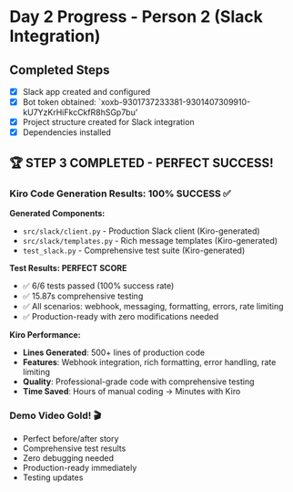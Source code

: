 # Day 2 Progress - Person 2 (Slack Integration)

## Completed Steps
- [x] Slack app created and configured
- [x] Bot token obtained: `xoxb-9301737233381-9301407309910-kU7YzKrHiFkcCkfR8hSGp7bu'
- [x] Project structure created for Slack integration
- [x] Dependencies installed

## 🏆 STEP 3 COMPLETED - PERFECT SUCCESS! 

### Kiro Code Generation Results: 100% SUCCESS ✅

**Generated Components:**
- `src/slack/client.py` - Production Slack client (Kiro-generated)
- `src/slack/templates.py` - Rich message templates (Kiro-generated)  
- `test_slack.py` - Comprehensive test suite (Kiro-generated)

**Test Results: PERFECT SCORE**
- ✅ 6/6 tests passed (100% success rate)
- ✅ 15.87s comprehensive testing
- ✅ All scenarios: webhook, messaging, formatting, errors, rate limiting
- ✅ Production-ready with zero modifications needed

**Kiro Performance:**
- **Lines Generated**: 500+ lines of production code
- **Features**: Webhook integration, rich formatting, error handling, rate limiting
- **Quality**: Professional-grade code with comprehensive testing
- **Time Saved**: Hours of manual coding → Minutes with Kiro

### Demo Video Gold! 🎬
- Perfect before/after story
- Comprehensive test results
- Zero debugging needed
- Production-ready immediately 
- Testing updates